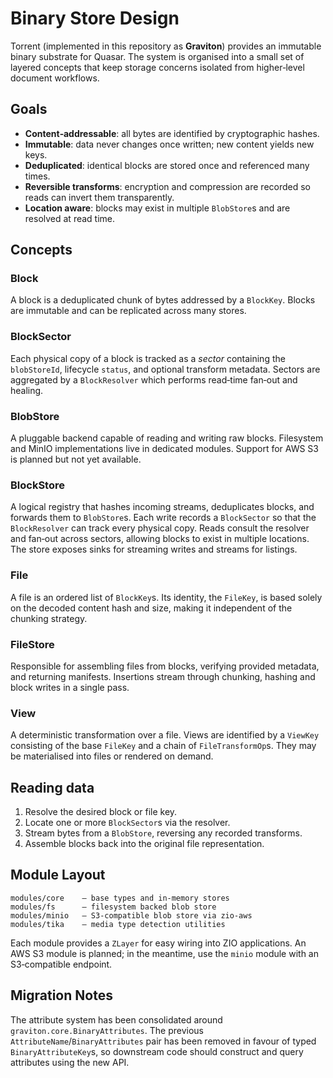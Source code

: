 # Binary Store Design

Torrent (implemented in this repository as **Graviton**) provides an immutable
binary substrate for Quasar.  The system is organised into a small set of
layered concepts that keep storage concerns isolated from higher‑level document
workflows.

## Goals

- **Content‑addressable**: all bytes are identified by cryptographic hashes.
- **Immutable**: data never changes once written; new content yields new keys.
- **Deduplicated**: identical blocks are stored once and referenced many times.
- **Reversible transforms**: encryption and compression are recorded so reads
  can invert them transparently.
- **Location aware**: blocks may exist in multiple `BlobStore`s and are resolved
  at read time.

## Concepts

### Block
A block is a deduplicated chunk of bytes addressed by a `BlockKey`.  Blocks are
immutable and can be replicated across many stores.

### BlockSector
Each physical copy of a block is tracked as a *sector* containing the
`blobStoreId`, lifecycle `status`, and optional transform metadata.  Sectors are
aggregated by a `BlockResolver` which performs read‑time fan‑out and healing.

### BlobStore
A pluggable backend capable of reading and writing raw blocks.  Filesystem and
MinIO implementations live in dedicated modules. Support for AWS S3 is planned
but not yet available.

### BlockStore
A logical registry that hashes incoming streams, deduplicates blocks, and
forwards them to `BlobStore`s.  Each write records a `BlockSector` so that the
`BlockResolver` can track every physical copy.  Reads consult the resolver and
fan‑out across sectors, allowing blocks to exist in multiple locations.  The
store exposes sinks for streaming writes and streams for listings.

### File
A file is an ordered list of `BlockKey`s.  Its identity, the `FileKey`, is based
solely on the decoded content hash and size, making it independent of the
chunking strategy.

### FileStore
Responsible for assembling files from blocks, verifying provided metadata, and
returning manifests.  Insertions stream through chunking, hashing and block
writes in a single pass.

### View
A deterministic transformation over a file.  Views are identified by a
`ViewKey` consisting of the base `FileKey` and a chain of `FileTransformOp`s.
They may be materialised into files or rendered on demand.

## Reading data

1. Resolve the desired block or file key.
2. Locate one or more `BlockSector`s via the resolver.
3. Stream bytes from a `BlobStore`, reversing any recorded transforms.
4. Assemble blocks back into the original file representation.

## Module Layout

```
modules/core    – base types and in‑memory stores
modules/fs      – filesystem backed blob store
modules/minio   – S3‑compatible blob store via zio‑aws
modules/tika    – media type detection utilities
```

Each module provides a `ZLayer` for easy wiring into ZIO applications. An AWS
S3 module is planned; in the meantime, use the `minio` module with an
S3‑compatible endpoint.

## Migration Notes

The attribute system has been consolidated around `graviton.core.BinaryAttributes`.
The previous `AttributeName`/`BinaryAttributes` pair has been removed in favour of
typed `BinaryAttributeKey`s, so downstream code should construct and query
attributes using the new API.

